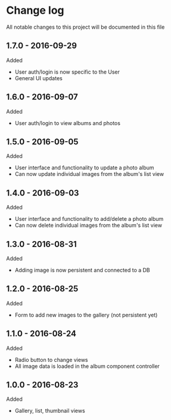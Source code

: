 # Change log
All notable changes to this project will be documented in this file

## 1.7.0 - 2016-09-29
Added
- User auth/login is now specific to the User
- General UI updates

## 1.6.0 - 2016-09-07
Added
- User auth/login to view albums and photos

## 1.5.0 - 2016-09-05
Added
- User interface and functionality to update a photo album
- Can now update individual images from the album's list view

## 1.4.0 - 2016-09-03
Added
- User interface and functionality to add/delete a photo album
- Can now delete individual images from the album's list view

## 1.3.0 - 2016-08-31
Added
- Adding image is now persistent and connected to a DB

## 1.2.0 - 2016-08-25
Added
- Form to add new images to the gallery (not persistent yet)

## 1.1.0 - 2016-08-24
Added
- Radio button to change views
- All image data is loaded in the album component controller

## 1.0.0 - 2016-08-23
Added
- Gallery, list, thumbnail views
